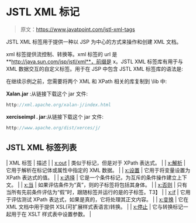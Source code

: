 # JSTL XML 标记

> 原文：<https://www.javatpoint.com/jstl-xml-tags>

JSTL XML 标签用于提供一种以 JSP 为中心的方式来操作和创建 XML 文档。

xml 标签提供流控制、转换等。xml 标签的 url 是**http://java.sun.com/jsp/jstl/xml**，前缀是 x。JSTL XML 标签库有用于与 XML 数据交互的自定义标签。用于在 JSP 中包含 JSTL XML 标签库的语法是:

在继续示例之前，您需要将两个 XML 和 XPath 相关的库复制到 <tomcat installation="" directory="">\lib 中:</tomcat>

**Xalan.jar** :从链接下载这个 jar 文件:

```java
http://xml.apache.org/xalan-j/index.html

```

**xerciseimpl . jar**:从链接下载这个 jar 文件:

```java
http://www.apache.org/dist/xerces/j/

```

## JSTL XML 标签列表

| XML 标签 | 描述 |
| [x:out](jstl-xml-out-tag) | 类似于标记，但是对于 XPath 表达式。 |
| [x:解析](jstl-xml-parse-tag) | 它用于解析在标记体或属性中指定的 XML 数据。 |
| [x:设置](jstl-xml-set-tag) | 它用于将变量设置为 XPath 表达式的值。 |
| [x:选择](jstl-xml-choose-when-otherwise-tag) | 它是一个条件标记，为互斥的条件操作建立上下文。 |
| [x:当](jstl-xml-choose-when-otherwise-tag) | 如果评估条件为“真”，则<choose>的子标签将包括其身体。</choose> |
| [x:否则](jstl-xml-choose-when-otherwise-tag) | 只有当所有先前条件评估为“假”时，跟随<when>标签并运行的是<choose>的子标签。</choose></when>T3】 |
| [x:if](jstl-xml-if-tag) | 它用于评估测试 XPath 表达式，如果是真的，它将处理其正文内容。 |
| [x:变换](jstl-xml-transform-tag) | 它在 XML 文档中用于提供 XSL(可扩展样式表语言)转换。 |
| [x:停止](jstl-xml-param-tag) | 它与转换标记一起用于在 XSLT 样式表中设置参数。 |